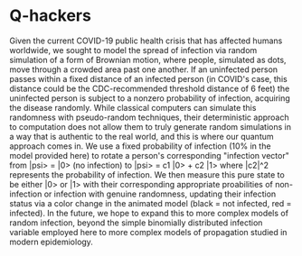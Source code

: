 # Q-hackers
Given the current COVID-19 public health crisis that has affected humans worldwide, we sought to model the spread of infection via random simulation of a form of
Brownian motion, where people, simulated as dots, move through a crowded area past one another. If an uninfected person passes within a fixed distance of an
infected person (in COVID's case, this distance could be the CDC-recommended threshold distance of 6 feet) the uninfected person is subject to a nonzero
probability of infection, acquiring the disease randomly. While classical computers can simulate this randomness with pseudo-random techniques, their deterministic
approach to computation does not allow them to truly generate random simulations in a way that is authentic to the real world, and this is where our quantum
approach comes in. We use a fixed probability of infection (10% in the model provided here) to rotate a person's corresponding "infection vector" from |psi> = |0> 
(no infection) to |psi> = c1 |0> + c2 |1> where |c2|^2 represents the probability of infection. We then measure this pure state to be either |0> or |1> with their
corresponding appropriate proabilities of non-infection or infection with genuine randomness, updating their infection status via a color change in the animated
model (black = not infected, red = infected). In the future, we hope to expand this to more complex models of random infection, beyond the simple binomially 
distributed infection variable employed here to more complex models of propagation studied in modern epidemiology. 

